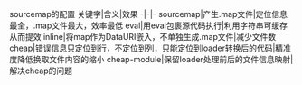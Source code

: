 sourcemap的配置
关键字|含义|效果
-|-|-
sourcemap|产生.map文件|定位信息最全，.map文件最大，效率最低
eval|用eval包裹源代码执行|利用字符串可缓存从而提效
inline|将map作为DataURI嵌入，不单独生成.map文件|减少文件数
cheap|错误信息只定位到行，不定位到列，只能定位到loader转换后的代码|精准度降低换取文件内容的缩小
cheap-module|保留loader处理前后的文件信息映射|解决cheap的问题

